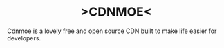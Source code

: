 # <center> >CDNMOE< </center>
Cdnmoe is a lovely free and open source CDN built to make life easier for developers.
